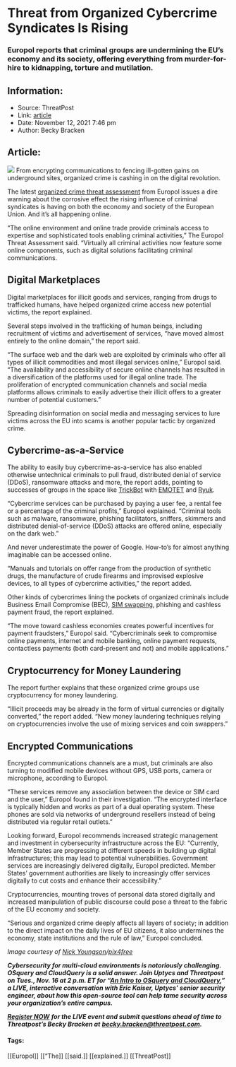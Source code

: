 # Threat from Organized Cybercrime Syndicates Is Rising
### Europol reports that criminal groups are undermining the EU’s economy and its society, offering everything from murder-for-hire to kidnapping, torture and mutilation. 

## Information:
+ Source: ThreatPost
+ Link: [article](https://kasperskycontenthub.com/threatpost-global/?p=176326)
+ Date: November 12, 2021  7:46 pm
+ Author: Becky Bracken


## Article:
![](https://media.threatpost.com/wp-content/uploads/sites/103/2021/11/12193745/organized-crime-e1636763880299.jpeg)
From encrypting communications to fencing ill-gotten gains on underground sites, organized crime is cashing in on the digital revolution.


The latest [organized crime threat assessment](https://www.europol.europa.eu/activities-services/main-reports/european-union-serious-and-organised-crime-threat-assessment) from Europol issues a dire warning about the corrosive effect the rising influence of criminal syndicates is having on both the economy and society of the European Union. And it’s all happening online.


“The online environment and online trade provide criminals access to expertise and sophisticated tools enabling criminal activities,” The Europol Threat Assessment said. “Virtually all criminal activities now feature some online components, such as digital solutions facilitating criminal communications.


**Digital Marketplaces**
------------------------


Digital marketplaces for illicit goods and services, ranging from drugs to trafficked humans, have helped organized crime access new potential victims, the report explained.


Several steps involved in the trafficking of human beings, including recruitment of victims and advertisement of services, “have moved almost entirely to the online domain,” the report said.


“The surface web and the dark web are exploited by criminals who offer all types of illicit commodities and most illegal services online,” Europol said. “The availability and accessibility of secure online channels has resulted in a diversification of the platforms used for illegal online trade. The proliferation of encrypted communication channels and social media platforms allows criminals to easily advertise their illicit offers to a greater number of potential customers.”


Spreading disinformation on social media and messaging services to lure victims across the EU into scams is another popular tactic by organized crime.


**Cybercrime-as-a-Service**
---------------------------


The ability to easily buy cybercrime-as-a-service has also enabled otherwise untechnical criminals to pull fraud, distributed denial of service (DDoS), ransomware attacks and more, the report adds, pointing to successes of groups in the space like [TrickBot](https://threatpost.com/trickbot-cybercrime-elite-affiliates/175510/) with [EMOTET](https://threatpost.com/emotet-returns-100k-mailboxes/162584/) and [Ryuk](https://threatpost.com/ryuk-ransomware-worming-self-propagation/164412/).


“Cybercrime services can be purchased by paying a user fee, a rental fee or a percentage of the criminal profits,” Europol explained. “Criminal tools such as malware, ransomware, phishing facilitators, sniffers, skimmers and distributed denial-of-service (DDoS) attacks are offered online, especially on the dark web.”


And never underestimate the power of Google. How-to’s for almost anything imaginable can be accessed online.


“Manuals and tutorials on offer range from the production of synthetic drugs, the manufacture of crude firearms and improvised explosive devices, to all types of cybercrime activities,” the report added.


Other kinds of cybercrimes lining the pockets of organized criminals include Business Email Compromise (BEC), [SIM swapping](https://threatpost.com/mobile-customer-service-sim-swap-fraud/151993/), phishing and cashless payment fraud, the report explained.


“The move toward cashless economies creates powerful incentives for payment fraudsters,” Europol said. “Cybercriminals seek to compromise online payments, internet and mobile banking, online payment requests, contactless payments (both card-present and not) and mobile applications.”


**Cryptocurrency for Money Laundering**
---------------------------------------


The report further explains that these organized crime groups use cryptocurrency for money laundering.


“Illicit proceeds may be already in the form of virtual currencies or digitally converted,” the report added. “New money laundering techniques relying on cryptocurrencies involve the use of mixing services and coin swappers.”


**Encrypted Communications**
----------------------------


Encrypted communications channels are a must, but criminals are also turning to modified mobile devices without GPS, USB ports, camera or microphone, according to Europol.


“These services remove any association between the device or SIM card and the user,” Europol found in their investigation. “The encrypted interface is typically hidden and works as part of a dual operating system. These phones are sold via networks of underground resellers instead of being distributed via regular retail outlets.”


Looking forward, Europol recommends increased strategic management and investment in cybersecurity infrastructure across the EU: “Currently, Member States are progressing at different speeds in building up digital infrastructures; this may lead to potential vulnerabilities. Government services are increasingly delivered digitally, Europol predicted. Member States’ government authorities are likely to increasingly offer services digitally to cut costs and enhance their accessibility.”


Cryptocurrencies, mounting troves of personal data stored digitally and increased manipulation of public discourse could pose a threat to the fabric of the EU economy and society.


“Serious and organized crime deeply affects all layers of society; in addition to the direct impact on the daily lives of EU citizens, it also undermines the economy, state institutions and the rule of law,” Europol concluded.


*Image courtesy of [Nick Youngson](http://www.nyphotographic.com/)/[pix4free](https://pix4free.org/)*


***Cybersecurity for multi-cloud environments is notoriously challenging. OSquery and CloudQuery is a solid answer. Join Uptycs and Threatpost on Tues., Nov. 16 at 2 p.m. ET for “***[***An Intro to OSquery and CloudQuery***](https://bit.ly/3wf2vTP)***,” a LIVE, interactive conversation with Eric Kaiser, Uptycs’ senior security engineer, about how this open-source tool can help tame security across your organization’s entire campus.***


[***Register NOW***](https://bit.ly/3wf2vTP) ***for the LIVE event and submit questions ahead of time to Threatpost’s Becky Bracken at*** [***becky.bracken@threatpost.com***](mailto:becky.bracken@threatpost.com)***.***




#### Tags:
[[Europol]] [[“The]] [[said.]] [[explained.]] [[ThreatPost]]
